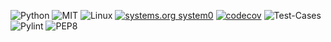![Python](https://img.shields.io/badge/Python-3776AB?style=for-the-badge&logo=python&logoColor=white)
![MIT](https://img.shields.io/badge/license-MIT-blue)
![Linux](https://img.shields.io/badge/Linux-FCC624?style=for-the-badge&logo=linux&logoColor=black)
[![systems.org system0](https://github.com/systems-org/systems-0/actions/workflows/static_analysis_tools.yml/badge.svg)](https://github.com/systems-org/systems-0/actions/workflows/static_analysis_tools.yml)
[![codecov](https://codecov.io/gh/systems-org/systems-0/graph/badge.svg?token=YJ5J7QMWZD)](https://codecov.io/gh/systems-org/systems-0)
![Test-Cases](https://github.com/systems-org/systems-0/actions/workflows/main.yml/badge.svg)
![Pylint](https://img.shields.io/badge/pylint-10/10-brightgreen)
![PEP8](https://img.shields.io/badge/PEP8-autopep8--compliant-brightgreen)
<!-- ![Bandit](https://img.shields.io/badge/bandit-security--check-passing-brightgreen) -->